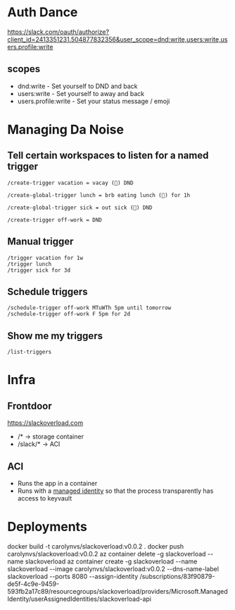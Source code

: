 # Auth Dance
https://slack.com/oauth/authorize?client_id=2413351231.504877832356&user_scope=dnd:write,users:write,users.profile:write

## scopes
* dnd:write - Set yourself to DND and back
* users:write - Set yourself to away and back
* users.profile:write - Set your status message / emoji

# Managing Da Noise

## Tell certain workspaces to listen for a named trigger

```
/create-trigger vacation = vacay (🌴) DND

/create-global-trigger lunch = brb eating lunch (🌯) for 1h

/create-global-trigger sick = out sick (🤒) DND

/create-trigger off-work = DND
```

## Manual trigger

```
/trigger vacation for 1w
/trigger lunch
/trigger sick for 3d
```

## Schedule triggers

```
/schedule-trigger off-work MTuWTh 5pm until tomorrow
/schedule-trigger off-work F 5pm for 2d
```

## Show me my triggers

```
/list-triggers
```

# Infra

## Frontdoor

https://slackoverload.com

* /* -> storage container
* /slack/* -> ACI

## ACI

* Runs the app in a container
* Runs with a [managed identity](https://docs.microsoft.com/en-us/azure/container-instances/container-instances-managed-identity)
  so that the process transparently has access to keyvault
  
# Deployments

docker build -t carolynvs/slackoverload:v0.0.2 .
docker push carolynvs/slackoverload:v0.0.2
az container delete -g slackoverload --name slackoverload
az container create -g slackoverload --name slackoverload --image carolynvs/slackoverload:v0.0.2 --dns-name-label slackoverload --ports 8080 --assign-identity /subscriptions/83f90879-de5f-4c9e-9459-593fb2a17c89/resourcegroups/slackoverload/providers/Microsoft.ManagedIdentity/userAssignedIdentities/slackoverload-api
